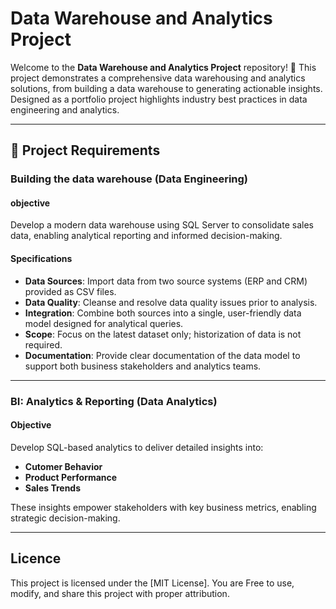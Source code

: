 # Data Warehouse and Analytics Project


Welcome to the **Data Warehouse and Analytics Project** repository! 🚀
This project demonstrates a comprehensive data warehousing and analytics solutions, from building a data warehouse to generating actionable insights. Designed as a portfolio project highlights industry best practices in data engineering and analytics.


---

## 🚀 Project Requirements

### Building the data warehouse (Data Engineering)

#### objective
Develop a modern data warehouse using SQL Server to consolidate sales data, enabling analytical reporting and informed decision-making.


#### Specifications
- **Data Sources**: Import data from two source systems (ERP and CRM) provided as CSV files.
- **Data Quality**: Cleanse and resolve data quality issues prior to analysis.
- **Integration**: Combine both sources into a single, user-friendly data model designed for analytical queries.
- **Scope**: Focus on the latest dataset only; historization of data is not required.
- **Documentation**: Provide clear documentation of the data model to support both business stakeholders and analytics teams.


---


### BI: Analytics & Reporting (Data Analytics)

#### Objective
Develop SQL-based analytics to deliver detailed insights into:
- **Cutomer Behavior**
- **Product Performance**
- **Sales Trends**

These insights empower stakeholders with key business metrics, enabling strategic decision-making.


---


## Licence
This project is licensed under the [MIT License]. You are Free to use, modify, and share this project with proper attribution.
